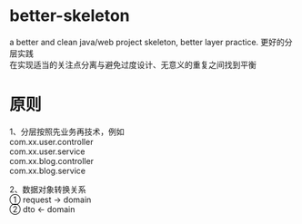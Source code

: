 # better-skeleton
a better and clean java/web project skeleton, better layer practice. 更好的分层实践 <br/>
在实现适当的关注点分离与避免过度设计、无意义的重复之间找到平衡
# 原则
1、分层按照先业务再技术，例如  <br/>
com.xx.user.controller <br/>
com.xx.user.service <br/>
com.xx.blog.controller <br/>
com.xx.blog.service

2、数据对象转换关系 <br/>
① request → domain <br/>
② dto ← domain  <br/>
